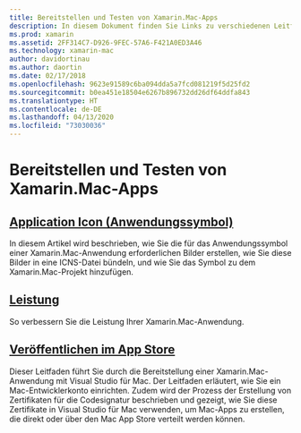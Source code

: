 ```yaml
---
title: Bereitstellen und Testen von Xamarin.Mac-Apps
description: In diesem Dokument finden Sie Links zu verschiedenen Leitfäden, in denen beschrieben wird, wie Sie Xamarin.Mac-Apps bereitstellen und testen können. Es sind Links zu Leitfäden enthalten, in denen Anwendungssymbole, die Leistung und die Veröffentlichung im App Store erläutert werden.
ms.prod: xamarin
ms.assetid: 2FF314C7-D926-9FEC-57A6-F421A0ED3A46
ms.technology: xamarin-mac
author: davidortinau
ms.author: daortin
ms.date: 02/17/2018
ms.openlocfilehash: 9623e91589c6ba094dda5a7fcd081219f5d25fd2
ms.sourcegitcommit: b0ea451e18504e6267b896732dd26df64ddfa843
ms.translationtype: HT
ms.contentlocale: de-DE
ms.lasthandoff: 04/13/2020
ms.locfileid: "73030036"
---
```

# <a name="deploying-and-testing-xamarinmac-apps"></a>Bereitstellen und Testen von Xamarin.Mac-Apps

## <a name="application-icon"></a>[Application Icon (Anwendungssymbol)](app-icon.md)

In diesem Artikel wird beschrieben, wie Sie die für das Anwendungssymbol einer Xamarin.Mac-Anwendung erforderlichen Bilder erstellen, wie Sie diese Bilder in eine ICNS-Datei bündeln, und wie Sie das Symbol zu dem Xamarin.Mac-Projekt hinzufügen.

## <a name="performance"></a>[Leistung](performance.md)

So verbessern Sie die Leistung Ihrer Xamarin.Mac-Anwendung.

## <a name="publishing-to-the-app-store"></a>[Veröffentlichen im App Store](publishing-to-the-app-store/index.md)

Dieser Leitfaden führt Sie durch die Bereitstellung einer Xamarin.Mac-Anwendung mit Visual Studio für Mac. Der Leitfaden erläutert, wie Sie ein Mac-Entwicklerkonto einrichten. Zudem wird der Prozess der Erstellung von Zertifikaten für die Codesignatur beschrieben und gezeigt, wie Sie diese Zertifikate in Visual Studio für Mac verwenden, um Mac-Apps zu erstellen, die direkt oder über den Mac App Store verteilt werden können.
